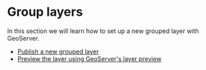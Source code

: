 # Group layers

In this section we will learn how to set up a new grouped layer with GeoServer.

* [Publish a new grouped layer](./grouplayer.md)
* [Preview the layer using GeoServer's layer preview](./grouppreview.md)
